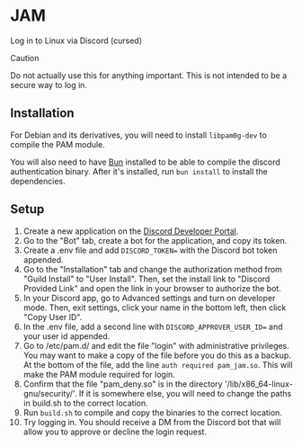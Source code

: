 # JAM

Log in to Linux via Discord (cursed)

> [!CAUTION]
> Do not actually use this for anything important. This is not intended to be a secure way to log in.

## Installation

For Debian and its derivatives, you will need to install `libpam0g-dev` to compile the PAM module.

You will also need to have [Bun](https://bun.sh) installed to be able to compile the discord authentication binary. After it's installed, run `bun install` to install the dependencies.

## Setup

1. Create a new application on the [Discord Developer Portal](https://discord.com/developers/applications).
2. Go to the "Bot" tab, create a bot for the application, and copy its token.
3. Create a .env file and add `DISCORD_TOKEN=` with the Discord bot token appended.
4. Go to the "Installation" tab and change the authorization method from "Guild Install" to "User Install". Then, set the install link to "Discord Provided Link" and open the link in your browser to authorize the bot.
5. In your Discord app, go to Advanced settings and turn on developer mode. Then, exit settings, click your name in the bottom left, then click "Copy User ID".
6. In the .env file, add a second line with `DISCORD_APPROVER_USER_ID=` and your user id appended.
7. Go to /etc/pam.d/ and edit the file "login" with administrative privileges. You may want to make a copy of the file before you do this as a backup. At the bottom of the file, add the line `auth required pam_jam.so`. This will make the PAM module required for login.
8. Confirm that the file "pam_deny.so" is in the directory '/lib/x86_64-linux-gnu/security/'. If it is somewhere else, you will need to change the paths in build.sh to the correct location.
9. Run `build.sh` to compile and copy the binaries to the correct location.
10. Try logging in. You should receive a DM from the Discord bot that will allow you to approve or decline the login request.